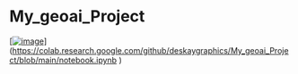 # My_geoai_Project

[[![image](https://colab.research.google.com/assets/colab-badge.svg)](https://colab.research.google.com/github.com/deskaygraphics/My_geoai_Project)](https://colab.research.google.com/github/deskaygraphics/My_geoai_Project/blob/main/notebook.ipynb
)

